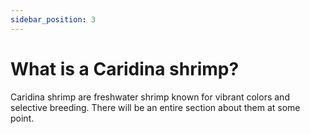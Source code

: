 ```yaml
---
sidebar_position: 3
---
```


# What is a Caridina shrimp?

Caridina shrimp are freshwater shrimp known for vibrant colors and selective breeding. There will be an entire section about them at some point.

